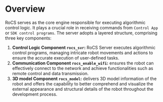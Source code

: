 # Overview

RoCS serves as the core engine responsible for executing algorithmic control logic. 
It plays a crucial role in receiving commands from `Control App` or `SDK control programs`. The server adopts a layered structure, comprising three key components:

1. **Control Logic Component `rocs_svr`:** RoCS Server executes algorithmic control programs, managing intricate robot movements and actions to ensure the accurate execution of user-defined tasks.
2. **Communication Component `rocs_enable_wifi`:** ensures the robot can effectively connect to the network and achieve functionalities such as remote control and data transmission.
3. **3D model Component `rocs_model`:** delivers 3D model information of the robot and offers the capability to better comprehend and visualize the external appearance and structural details of the robot throughout the development process.